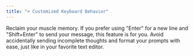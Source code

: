 ```yaml
---
title: "⌨️ Customized Keyboard Behavior"
---
```

Reclaim your muscle memory. If you prefer using "Enter" for a new line and "Shift+Enter" to send your message, this feature is for you. Avoid accidentally sending incomplete thoughts and format your prompts with ease, just like in your favorite text editor.
